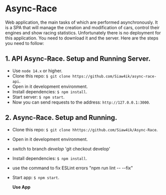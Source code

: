 # Async-Race
Web application, the main tasks of which are performed asynchronously. It is a SPA that will manage the creation and modification of cars, control their engines and show racing statistics.
Unfortunately there is no deployment for this application. You need to download it and the server. Here are the steps you need to follow:



## 1. API Async-Race. Setup and Running Server.

- Use `node 14.x` or higher.
- Clone this repo: `$ git clone https://github.com/Siaw4ik/async-race-api`.
- Open in it development environment.
- Install dependencies: `$ npm install`.
- Start server: `$ npm start`.
- Now you can send requests to the address: `http://127.0.0.1:3000`.

## 2. Async-Race. Setup and Running.

- Clone this repo: `$ git clone hhttps://github.com/Siaw4ik/Async-Race`.
- Open in it development environment.
- switch to branch *develop* 'git checkout develop'
- Install dependencies: `$ npm install`.
- use the command to fix ESLint errors "npm run lint -- --fix"
- Start app: `$ npm start`.

  **Use App**

